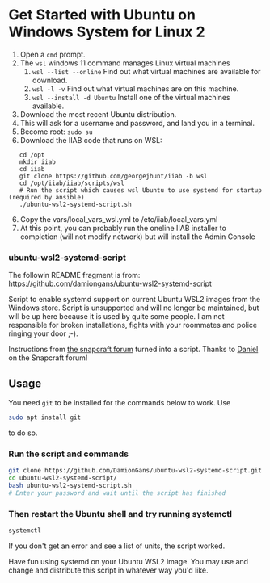 # Get Started with Ubuntu on Windows System for Linux 2

1. Open a ```cmd``` prompt. 
1. The ```wsl``` windows 11 command manages Linux virtual machines
    1. ```wsl --list --online``` Find out what virtual machines are available for download.
    2. ```wsl -l -v``` Find out what virtual machines are on this machine.
    3. ```wsl --install -d Ubuntu```   Install one of the virtual machines available.
2. Download the most recent Ubuntu distribution.
3. This will ask for a username and password, and land you in a terminal.
4. Become root: ```sudo su```
5. Download the IIAB code that runs on WSL:
```
   cd /opt
   mkdir iiab
   cd iiab
   git clone https://github.com/georgejhunt/iiab -b wsl
   cd /opt/iiab/iiab/scripts/wsl
   # Run the script which causes wsl Ubuntu to use systemd for startup (required by ansible)
   ./ubuntu-wsl2-systemd-script.sh
```
6. Copy the vars/local_vars_wsl.yml to /etc/iiab/local_vars.yml
7. At this point, you can probably run the oneline IIAB installer to completion (will not modify network) but will install the Admin Console

### ubuntu-wsl2-systemd-script

The followin README fragment is from: https://github.com/damiongans/ubuntu-wsl2-systemd-script

Script to enable systemd support on current Ubuntu WSL2 images from the Windows store. 
Script is unsupported and will no longer be maintained, but will be up here because it is used by quite some people.
I am not responsible for broken installations, fights with your roommates and police ringing your door ;-).

Instructions from [the snapcraft forum](https://forum.snapcraft.io/t/running-snaps-on-wsl2-insiders-only-for-now/13033) turned into a script. Thanks to [Daniel](https://forum.snapcraft.io/u/daniel) on the Snapcraft forum! 

## Usage
You need ```git``` to be installed for the commands below to work. Use
```sh
sudo apt install git
```
to do so.
### Run the script and commands
```sh
git clone https://github.com/DamionGans/ubuntu-wsl2-systemd-script.git
cd ubuntu-wsl2-systemd-script/
bash ubuntu-wsl2-systemd-script.sh
# Enter your password and wait until the script has finished
```
### Then restart the Ubuntu shell and try running systemctl
```sh
systemctl

```
If you don't get an error and see a list of units, the script worked.

Have fun using systemd on your Ubuntu WSL2 image. You may use and change and distribute this script in whatever way you'd like. 
